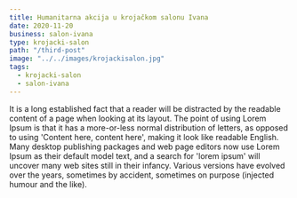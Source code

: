 ```yaml
---
title: Humanitarna akcija u krojačkom salonu Ivana
date: 2020-11-20
business: salon-ivana
type: krojacki-salon
path: "/third-post"
image: "../../images/krojackisalon.jpg"
tags:
  - krojacki-salon
  - salon-ivana
---
```


It is a long established fact that a reader will be distracted by the readable content of a page when looking at its layout. The point of using Lorem Ipsum is that it has a more-or-less normal distribution of letters, as opposed to using 'Content here, content here', making it look like readable English. Many desktop publishing packages and web page editors now use Lorem Ipsum as their default model text, and a search for 'lorem ipsum' will uncover many web sites still in their infancy. Various versions have evolved over the years, sometimes by accident, sometimes on purpose (injected humour and the like).
